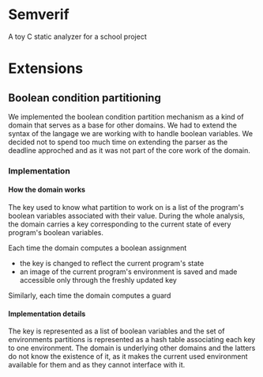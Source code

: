 # Semverif
A toy C static analyzer for a school project

# Extensions

## Boolean condition partitioning

We implemented the boolean condition partition mechanism as a kind of domain that serves
as a base for other domains. We had to extend the syntax of the langage we are working
with to handle boolean variables. We decided not to spend too much time on extending the
parser as the deadline approched and as it was not part of the core work of the domain.

### Implementation

#### How the domain works

The key used to know what partition to work on is a list of the program's boolean
variables associated with their value. During the whole analysis, the domain carries a
key corresponding to the current state of every program's boolean variables. 

Each time the domain computes a boolean assignment
  - the key is changed to reflect the current program's state
  - an image of the current program's environment is saved and made accessible only
    through the freshly updated key

Similarly, each time the domain computes a guard

#### Implementation details

The key is represented as a list of boolean variables and the set of environments
partitions is represented as a hash table associating each key to one environment.
The domain is underlying other domains and the latters do not know the existence of it,
as it makes the current used environment available for them and as they cannot interface
with it.
